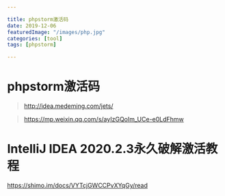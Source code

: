 ```yaml
---

title: phpstorm激活码
date: 2019-12-06
featuredImage: "/images/php.jpg"
categories: [tool]
tags: [phpstorm]

---
```


# phpstorm激活码

> http://idea.medeming.com/jets/

> https://mp.weixin.qq.com/s/ayIzGQoIm_UCe-e0LdFhmw



# IntelliJ IDEA 2020.2.3永久破解激活教程

https://shimo.im/docs/VYTcjGWCCPvXYqGy/read